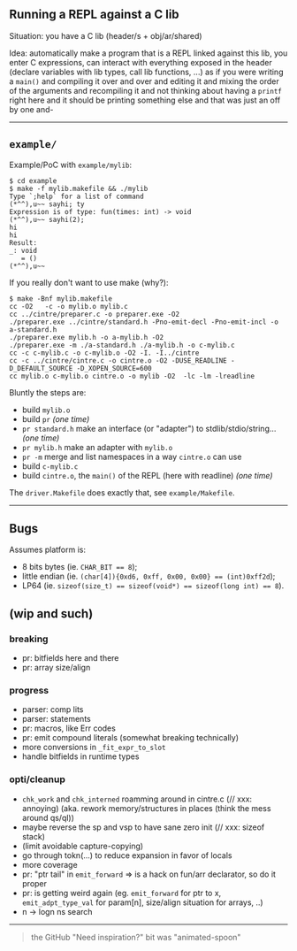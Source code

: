 ## Running a REPL against a C lib

Situation: you have a C lib (header/s + obj/ar/shared)

Idea: automatically make a program that is a REPL linked against this lib, you
enter C expressions, can interact with everything exposed in the header
(declare variables with lib types, call lib functions, ...) as if you were
writing a `main()` and compiling it over and over and editing it and mixing the order of the arguments and recompiling it and not thinking about having a `printf` right here and it should be printing something else and that was just an off by one and-

---

## `example/`

Example/PoC with `example/mylib`:
```console
$ cd example
$ make -f mylib.makefile && ./mylib
Type `;help` for a list of command
(*^^),u~~ sayhi; ty
Expression is of type: fun(times: int) -> void
(*^^),u~~ sayhi(2);
hi
hi
Result:
_: void
   = ()
(*^^),u~~
```

If you really don't want to use make (why?):
```console
$ make -Bnf mylib.makefile
cc -O2   -c -o mylib.o mylib.c
cc ../cintre/preparer.c -o preparer.exe -O2
./preparer.exe ../cintre/standard.h -Pno-emit-decl -Pno-emit-incl -o a-standard.h
./preparer.exe mylib.h -o a-mylib.h -O2
./preparer.exe -m ./a-standard.h ./a-mylib.h -o c-mylib.c
cc -c c-mylib.c -o c-mylib.o -O2 -I. -I../cintre
cc -c ../cintre/cintre.c -o cintre.o -O2 -DUSE_READLINE -D_DEFAULT_SOURCE -D_XOPEN_SOURCE=600
cc mylib.o c-mylib.o cintre.o -o mylib -O2  -lc -lm -lreadline
```

Bluntly the steps are:
- build `mylib.o`
- build `pr` _(one time)_
- `pr standard.h` make an interface (or "adapter") to stdlib/stdio/string... _(one time)_
- `pr mylib.h` make an adapter with `mylib.o`
- `pr -m` merge and list namespaces in a way `cintre.o` can use
- build `c-mylib.c`
- build `cintre.o`, the `main()` of the REPL (here with readline) _(one time)_

The `driver.Makefile` does exactly that, see `example/Makefile`.

---

## Bugs

Assumes platform is:
- 8 bits bytes (ie. `CHAR_BIT == 8`);
- little endian (ie. `(char[4]){0xd6, 0xff, 0x00, 0x00} == (int)0xff2d`);
- LP64 (ie. `sizeof(size_t) == sizeof(void*) == sizeof(long int) == 8`).

## (wip and such)

### breaking
- pr: bitfields here and there
- pr: array size/align

### progress
- parser: comp lits
- parser: statements
- pr: macros, like Err codes
- pr: emit compound literals (somewhat breaking technically)
- more conversions in `_fit_expr_to_slot`
- handle bitfields in runtime types

### opti/cleanup
- `chk_work` and `chk_interned` roamming around in cintre.c (// xxx: annoying) (aka. rework memory/structures in places (think the mess around qs/ql))
- maybe reverse the sp and vsp to have sane zero init (// xxx: sizeof stack)
- (limit avoidable capture-copying)
- go through tokn(...) to reduce expansion in favor of locals
- more coverage
- pr: "ptr tail" in `emit_forward` => is a hack on fun/arr declarator, so do it proper
- pr: is getting weird again (eg. `emit_forward` for ptr to x, `emit_adpt_type_val` for param[n], size/align situation for arrays, ..)
- n -> logn ns search

---

> the GitHub "Need inspiration?" bit was "animated-spoon"
